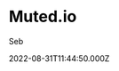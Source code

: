 ---
title: Muted.io
website_url: https://muted.io
author: Seb
author_link: https://mastodon.online/@mutedio
author_twitter: https://mastodon.online/@mutedio
date: 2022-08-31T11:44:50.000Z
description: Muted.io is a magical collection of interactive music theory tools & visual references to learn music online for free.
ssg:
  - Undefined
css:
  - Aesthetic
cms:
  - Undefined
tags:
  - Browser
categories:
  - Aesthetic
draft: true
publish_date: '2022-12-21T15:17:26Z'
update_date: '2022-12-21T18:31:45Z'
---